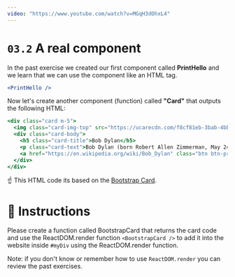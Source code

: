 ```yaml
---
video: "https://www.youtube.com/watch?v=MGqH3dOhxL4"
---
```


# `03.2` A real component

In the past exercise we created our first component called **PrintHello** and we learn that we can use the component like an HTML tag.
```jsx
<PrintHello />
```

Now let's create another component (function) called **"Card"** that outputs the following HTML:

```jsx
<div class="card m-5">
  <img class="card-img-top" src="https://ucarecdn.com/f8cf81eb-3bab-4bba-9431-668884eab174/-/resize/300x/" alt="Card image cap" />
  <div class="card-body">
    <h5 class="card-title">Bob Dylan</h5>
    <p class="card-text">Bob Dylan (born Robert Allen Zimmerman, May 24, 1941) is an American singer/songwriter, author, and artist who has been an influential figure in popular music and culture for more than five decades.</p>
    <a href="https://en.wikipedia.org/wiki/Bob_Dylan" class="btn btn-primary">Go to wikipedia</a>
  </div>
</div>
```

:point_up: This HTML code its based on the [Bootstrap Card](https://getbootstrap.com/docs/4.0/components/card/).

# :speech_balloon: Instructions

Please create a function called BootstrapCard that returns the card code and use the ReactDOM.render function `<BootstrapCard />` to add it into the website inside `#myDiv` using the ReactDOM.render function.

Note: if you don't know or remember how to use `ReactDOM.render` you can review the past exercises.
